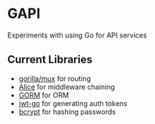 GAPI
====
Experiments with using Go for API services


Current Libraries
-----------------

- [gorilla/mux](https://github.com/gorilla/mux) for routing
- [Alice](https://github.com/justinas/alice) for middleware chaining
- [GORM](https://github.com/jinzhu/gorm) for ORM
- [jwt-go](https://github.com/dgrijalva/jwt-go) for generating auth tokens
- [bcrypt](https://godoc.org/golang.org/x/crypto/bcrypt) for hashing passwords
